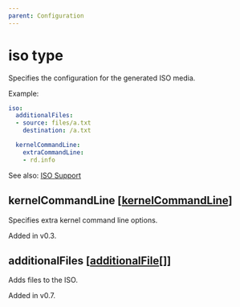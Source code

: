```yaml
---
parent: Configuration
---
```


# iso type

Specifies the configuration for the generated ISO media.

Example:

```yaml
iso:
  additionalFiles:
  - source: files/a.txt
    destination: /a.txt

  kernelCommandLine:
    extraCommandLine:
    - rd.info
```

See also: [ISO Support](../../concepts/iso.md)

## kernelCommandLine [[kernelCommandLine](./kernelcommandline.md)]

Specifies extra kernel command line options.

Added in v0.3.

## additionalFiles [[additionalFile](./additionalfile.md)[]]

Adds files to the ISO.

Added in v0.7.
